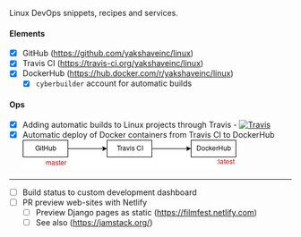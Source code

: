 Linux DevOps snippets, recipes and services.

#### Elements

* [x] GitHub (https://github.com/yakshaveinc/linux)
* [x] Travis CI (https://travis-ci.org/yakshaveinc/linux)
* [x] DockerHub (https://hub.docker.com/r/yakshaveinc/linux)
  * [x] `cyberbuilder` account for automatic builds

#### Ops

* [x] Adding automatic builds to Linux projects through Travis - [![Travis](https://img.shields.io/travis/yakshaveinc/linux.svg)](https://travis-ci.org/yakshaveinc/linux)
* [x] Automatic deploy of Docker containers from Travis CI to DockerHub
      ![github->travis->dockerhub](./docops/ops-travis-dockerhub.png)

---
* [ ] Build status to custom development dashboard
* [ ] PR preview web-sites with Netlify
  * [ ] Preview Django pages as static (https://filmfest.netlify.com)
  * [ ] See also (https://jamstack.org/)
